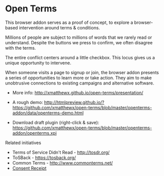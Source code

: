 Open Terms
==========

This browser addon serves as a proof of concept, to explore a browser-based intervention around terms & conditions. 

Millions of people are subject to millions of words that we rarely read or understand. Despite the buttons we press to confirm, we often disagree with the terms. 

The entire conflict centers around a little checkbox. This locus gives us a unique opportunity to intervene. 

When someone visits a page to signup or join, the browser addon presents a series of opportunities to learn more or take action. They aim to make unobtrusive connections to existing campaigns and alternative software.

 - More info: 
 http://xmatthewx.github.io/open-terms/presentation/

 - A rough demo: 
 http://htmlpreview.github.io/?https://github.com/xmatthewx/open-terms/blob/master/openterms-addon/data/openterms-demo.html

 - Download draft plugin (right-click & save):
 https://github.com/xmatthewx/open-terms/blob/master/openterms-addon/openterms.xpi

Related initiatives
 - Terms of Service Didn't Read - http://tosdr.org/
 - ToSBack - https://tosback.org/
 - Common Terms - http://www.commonterms.net/
 - [Consent Receipt](https://kantarainitiative.org/confluence/display/infosharing/Consent+Receipt+Request+Instructions+-+California+Draft)